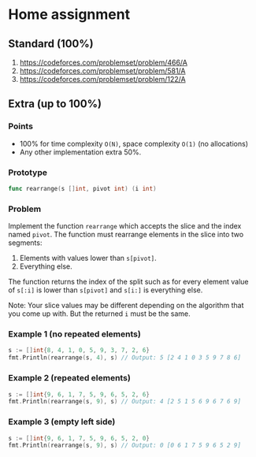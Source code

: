 # Home assignment

## Standard (100%)

1. https://codeforces.com/problemset/problem/466/A
2. https://codeforces.com/problemset/problem/581/A
3. https://codeforces.com/problemset/problem/122/A

## Extra (up to 100%)

### Points

- 100% for time complexity `O(N)`, space complexity `O(1)` (no allocations) 
- Any other implementation extra 50%.

### Prototype

```go
func rearrange(s []int, pivot int) (i int)
```

### Problem

Implement the function `rearrange` which accepts the slice and the index named
`pivot`. The function must rearrange elements in the slice into two segments:

1. Elements with values lower than `s[pivot]`.
2. Everything else.

The function returns the index of the split such as for every element value of
`s[:i]` is lower than `s[pivot]` and `s[i:]` is everything else.

Note: Your slice values may be different depending on the algorithm that you
come up with. But the returned `i` must be the same.

### Example 1 (no repeated elements)

```go
s := []int{8, 4, 1, 0, 5, 9, 3, 7, 2, 6}
fmt.Println(rearrange(s, 4), s) // Output: 5 [2 4 1 0 3 5 9 7 8 6]
```

### Example 2 (repeated elements)

```go
s := []int{9, 6, 1, 7, 5, 9, 6, 5, 2, 6}
fmt.Println(rearrange(s, 9), s) // Output: 4 [2 5 1 5 6 9 6 7 6 9]
```

### Example 3 (empty left side)

```go
s := []int{9, 6, 1, 7, 5, 9, 6, 5, 2, 0}
fmt.Println(rearrange(s, 9), s) // Output: 0 [0 6 1 7 5 9 6 5 2 9]
```
